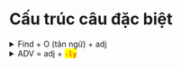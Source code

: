 # Cấu trúc câu đặc biệt

<details>

<summary>Find + O (tân ngữ) + adj </summary>

![](<../.gitbook/assets/image (3).png>)





</details>

<details>

<summary>ADV = adj + <mark style="color:red;"><code>-ly</code></mark></summary>

Một mẹo nhỏ nữa để xác định tính từ là tìm trạng từ bỏ đuôi -ly đi.

</details>
